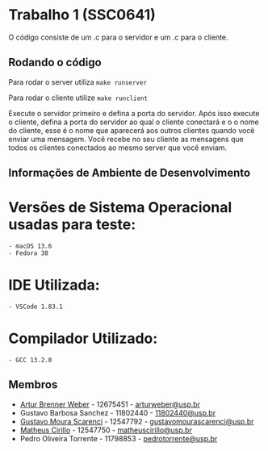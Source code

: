 # Trabalho 1 (SSC0641)

O código consiste de um .c para o servidor e um .c para o cliente.

## Rodando o código
Para rodar o server utiliza `make runserver`

Para rodar o cliente utilize `make runclient`

Execute o servidor primeiro e defina a porta do servidor. Após isso execute o cliente, defina a porta do servidor ao qual o cliente conectará e o o nome do cliente, esse é o nome que aparecerá aos outros clientes quando você enviar uma mensagem.
Você recebe no seu cliente as mensagens que todos os clientes conectados ao mesmo server que você enviam.

## Informações de Ambiente de Desenvolvimento 
# Versões de Sistema Operacional usadas para teste:
    - macOS 13.6
    - Fedora 38
# IDE Utilizada:
    - VSCode 1.83.1
# Compilador Utilizado:
    - GCC 13.2.0

## Membros
 - [Artur Brenner Weber](github.com/arturweber) - 12675451 - arturweber@usp.br
 - Gustavo Barbosa Sanchez - 11802440 - 11802440@usp.br
 - [Gustavo Moura Scarenci](https://github.com/GuScarenci) - 12547792 - gustavomourascarenci@usp.br
 - [Matheus Cirillo](github.com/cirillom) - 12547750 - matheuscirillo@usp.br
 - Pedro Oliveira Torrente - 11798853 - pedrotorrente@usp.br
 
